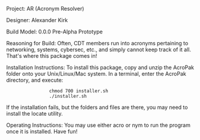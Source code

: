 Project:			AR (Acronym Resolver)

Designer:			Alexander Kirk

Build Model:			0.0.0 Pre-Alpha Prototype

Reasoning for Build:		Often, CDT members run into acronyms pertaining to networking, systems, cybersec, etc., 
				and simply cannot keep track of it all.  That's where this package comes in!

Installation Instructions:	To install this package, copy and unzip the AcroPak folder onto your Unix/Linux/Mac system.
				In a terminal, enter the AcroPak directory, and execute:
				
					chmod 700 installer.sh
					./installer.sh
					
If the installation fails, but the folders and files are there, you may need to install
the locate utility.

Operating Instructions:		You may use either acro or nym to run the program once it is installed.
				Have fun!

